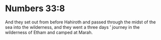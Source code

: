 # Numbers 33:8

And they set out from before Hahiroth and passed through the midst of the sea into the wilderness, and they went a three days ’ journey in the wilderness of Etham and camped at Marah.
